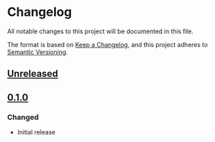 # Changelog

All notable changes to this project will be documented in this file.

The format is based on [Keep a Changelog](https://keepachangelog.com/en/1.0.0/),
and this project adheres to [Semantic Versioning](https://semver.org/spec/v2.0.0.html).

## [Unreleased]

## [0.1.0]

### Changed

- Initial release

[Unreleased]: https://github.com/MetaMask/eslint-plugin-design-tokens/compare/v0.1.0...HEAD
[0.1.0]: https://github.com/MetaMask/eslint-plugin-design-tokens/releases/tag/v0.1.0
